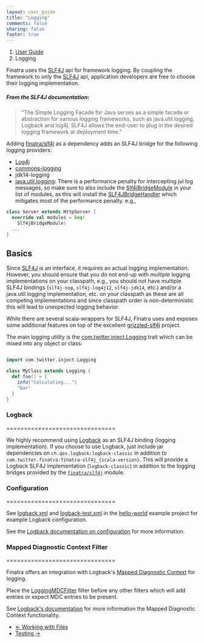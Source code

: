 ```yaml
---
layout: user_guide
title: "Logging"
comments: false
sharing: false
footer: true
---
```


<ol class="breadcrumb">
  <li><a href="/finatra/user-guide">User Guide</a></li>
  <li class="active">Logging</li>
</ol>

Finatra uses the [SLF4J](http://www.slf4j.org/manual.html) api for framework logging. By coupling the framework to only the [SLF4J](http://www.slf4j.org/manual.html) api, application developers are free to choose their logging implementation.

##### From the SLF4J documentation:
>"The Simple Logging Facade for Java serves as a simple facade or abstraction for various logging frameworks, such as java.util.logging, Logback and log4j. SLF4J allows the end-user to plug in the desired logging framework at deployment time."

Adding [finatra/slf4j](https://github.com/twitter/finatra/tree/master/slf4j) as a dependency adds an SLF4J bridge for the following logging providers:

  * [Log4j](http://en.wikipedia.org/wiki/Log4j)
  * [commons-logging](http://commons.apache.org/proper/commons-logging/)
  * jdk14-logging
  * [java.util.logging](http://docs.oracle.com/javase/7/docs/api/index.html?java/util/logging/package-summary.html): There is a performance penalty for intercepting jul log messages, so make sure to also include the [Slf4jBridgeModule](https://github.com/twitter/finatra/tree/master/slf4j/src/main/scala/com/twitter/finatra/logging/modules/Slf4jBridgeModule.scala) in your list of modules, as this will install the [SLF4JBridgeHandler](http://www.slf4j.org/api/org/slf4j/bridge/SLF4JBridgeHandler.html) which mitigates most of the performance penalty. e.g.,

```scala
class Server extends HttpServer {
  override val modules = Seq(
    Slf4jBridgeModule)
  ...
}
```

## Basics

Since [SLF4J](http://www.slf4j.org/manual.html) is an interface, it requires an actual logging implementation. However, you should ensure that you do not end-up with *multiple* logging implementations on your classpath, e.g., you should not have multiple SLF4J bindings (`slf4j-nop`, `slf4j-log4j12`, `slf4j-jdk14`, etc.) and/or a java.util.logging implementation, etc. on your classpath as these are all competing implementations and since classpath order is non-deterministic this will lead to unexpected logging behavior.

While there are several scala-wrappers for SLF4J, Finatra uses and exposes some additional features on top of the excellent [grizzled-slf4j](http://software.clapper.org/grizzled-slf4j/) project.

The main logging utility is the [com.twitter.inject.Logging](https://github.com/twitter/finatra/tree/master/inject/inject-core/src/main/scala/com/twitter/inject/Logging.scala) trait which can be mixed into any object or class:
```scala

import com.twitter.inject.Logging

class MyClass extends Logging {
  def foo() = {
    info("Calculating...")
    "bar"
  }
}
```

### Logback
===============================

We highly recommend using [Logback](http://logback.qos.ch/) as an SLF4J binding (logging implementation). If you choose to use Logback, just include jar dependencies on `ch.qos.logback:logback-classic` in addition to `com.twitter.finatra:finatra-slf4j_{scala-version}`. This will provide a Logback SLF4J implementation (`logback-classic`) in addition to the logging bridges provided by the [`finatra/slf4j`](https://github.com/twitter/finatra/tree/master/slf4j) module.

### Configuration
===============================

See [logback.xml](https://github.com/twitter/finatra/tree/master/examples/hello-world/src/main/resources/logback.xml) and [logback-test.xml](.https://github.com/twitter/finatra/tree/master/examples/hello-world/src/test/resources/logback-test.xml) in the [hello-world](https://github.com/twitter/finatra/tree/master/examples/hello-world) example project for example Logback configuration.

See the [Logback documentation on configuration](http://logback.qos.ch/manual/configuration.html) for more information.

### Mapped Diagnostic Context Filter
===============================

Finatra offers an integration with Logback's [Mapped Diagnostic Context](http://logback.qos.ch/manual/mdc.html) for logging.

Place the [LoggingMDCFilter](https://github.com/twitter/finatra/tree/master/slf4j/src/main/scala/com/twitter/finatra/logging/filter/LoggingMDCFilter.scala) filter before any other filters which will add entries or expect MDC entries to be present.

See [Logback's documentation](http://logback.qos.ch/manual/mdc.html) for more information the Mapped Diagnostic Context functionality.

<nav>
  <ul class="pager">
    <li class="previous"><a href="/finatra/user-guide/working-with-files"><span aria-hidden="true">&larr;</span>&nbsp;Working&nbsp;with&nbsp;Files</a></li>
    <li class="next"><a href="/finatra/user-guide/testing">Testing&nbsp;<span aria-hidden="true">&rarr;</span></a></li>
  </ul>
</nav>
